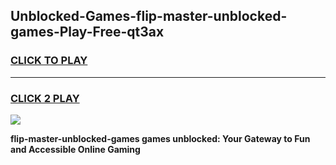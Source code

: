
## Unblocked-Games-flip-master-unblocked-games-Play-Free-qt3ax
<h3>
<a href="https://premium76.site?title=flip-master-unblocked-games&ref=09A">CLICK TO PLAY</a></h3>
<hr>

<h3>
<a href="https://premium76.site?title=flip-master-unblocked-games&ref=09A">CLICK 2 PLAY</a>
  
</h3>

<a href="https://premium76.site?title=flip-master-unblocked-games&ref=09A"><img src="https://clearcache.store/games.png"></a>


**flip-master-unblocked-games games unblocked: Your Gateway to Fun and Accessible Online Gaming**
